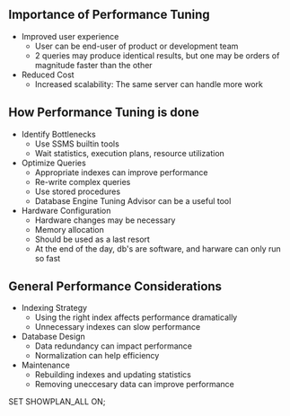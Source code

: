 ## Importance of Performance Tuning
- Improved user experience
    - User can be end-user of product or development team
    - 2 queries may produce identical results, but one may be orders of magnitude faster than the other
- Reduced Cost
    - Increased scalability: The same server can handle more work

## How Performance Tuning is done
- Identify Bottlenecks
    - Use SSMS builtin tools
    - Wait statistics, execution plans, resource utilization
- Optimize Queries
    - Appropriate indexes can improve performance
    - Re-write complex queries
    - Use stored procedures
    - Database Engine Tuning Advisor can be a useful tool
- Hardware Configuration
    - Hardware changes may be necessary
    - Memory allocation
    - Should be used as a last resort
    - At the end of the day, db's are software, and harware can only run so fast

## General Performance Considerations
- Indexing Strategy
    - Using the right index affects performance dramatically
    - Unnecessary indexes can slow performance
- Database Design
    - Data redundancy can impact performance
    - Normalization can help efficiency
- Maintenance
    - Rebuilding indexes and updating statistics
    - Removing uneccesary data can improve performance

SET SHOWPLAN_ALL ON;
